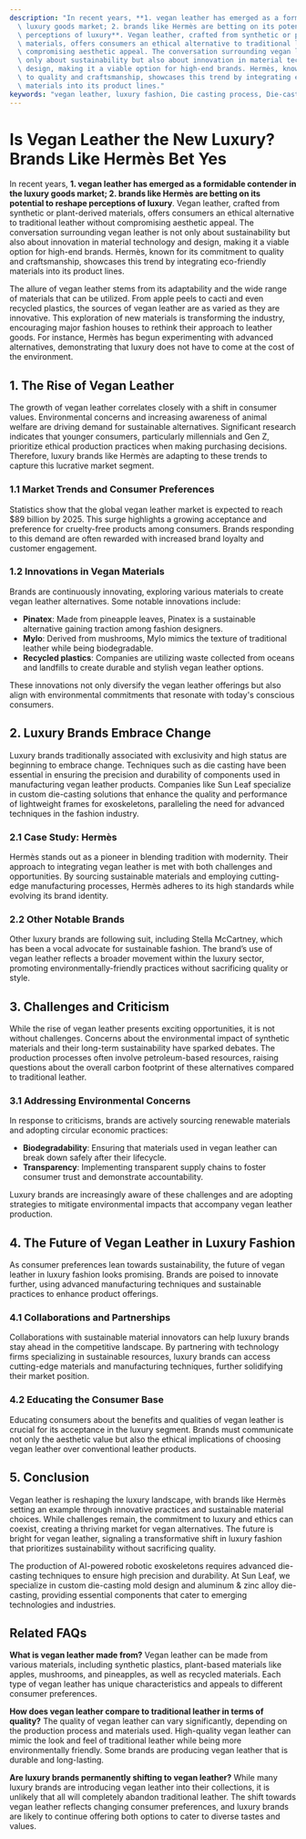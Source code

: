 ```yaml
---
description: "In recent years, **1. vegan leather has emerged as a formidable contender in the\
  \ luxury goods market; 2. brands like Hermès are betting on its potential to reshape\
  \ perceptions of luxury**. Vegan leather, crafted from synthetic or plant-derived\
  \ materials, offers consumers an ethical alternative to traditional leather without\
  \ compromising aesthetic appeal. The conversation surrounding vegan leather is not\
  \ only about sustainability but also about innovation in material technology and\
  \ design, making it a viable option for high-end brands. Hermès, known for its commitment\
  \ to quality and craftsmanship, showcases this trend by integrating eco-friendly\
  \ materials into its product lines."
keywords: "vegan leather, luxury fashion, Die casting process, Die-cast aluminum"
---
```

# Is Vegan Leather the New Luxury? Brands Like Hermès Bet Yes

In recent years, **1. vegan leather has emerged as a formidable contender in the luxury goods market; 2. brands like Hermès are betting on its potential to reshape perceptions of luxury**. Vegan leather, crafted from synthetic or plant-derived materials, offers consumers an ethical alternative to traditional leather without compromising aesthetic appeal. The conversation surrounding vegan leather is not only about sustainability but also about innovation in material technology and design, making it a viable option for high-end brands. Hermès, known for its commitment to quality and craftsmanship, showcases this trend by integrating eco-friendly materials into its product lines.

The allure of vegan leather stems from its adaptability and the wide range of materials that can be utilized. From apple peels to cacti and even recycled plastics, the sources of vegan leather are as varied as they are innovative. This exploration of new materials is transforming the industry, encouraging major fashion houses to rethink their approach to leather goods. For instance, Hermès has begun experimenting with advanced alternatives, demonstrating that luxury does not have to come at the cost of the environment.

## **1. The Rise of Vegan Leather**

The growth of vegan leather correlates closely with a shift in consumer values. Environmental concerns and increasing awareness of animal welfare are driving demand for sustainable alternatives. Significant research indicates that younger consumers, particularly millennials and Gen Z, prioritize ethical production practices when making purchasing decisions. Therefore, luxury brands like Hermès are adapting to these trends to capture this lucrative market segment.

### **1.1 Market Trends and Consumer Preferences**

Statistics show that the global vegan leather market is expected to reach $89 billion by 2025. This surge highlights a growing acceptance and preference for cruelty-free products among consumers. Brands responding to this demand are often rewarded with increased brand loyalty and customer engagement. 

### **1.2 Innovations in Vegan Materials**

Brands are continuously innovating, exploring various materials to create vegan leather alternatives. Some notable innovations include:

- **Pinatex**: Made from pineapple leaves, Pinatex is a sustainable alternative gaining traction among fashion designers.
- **Mylo**: Derived from mushrooms, Mylo mimics the texture of traditional leather while being biodegradable.
- **Recycled plastics**: Companies are utilizing waste collected from oceans and landfills to create durable and stylish vegan leather options.

These innovations not only diversify the vegan leather offerings but also align with environmental commitments that resonate with today's conscious consumers.

## **2. Luxury Brands Embrace Change**

Luxury brands traditionally associated with exclusivity and high status are beginning to embrace change. Techniques such as die casting have been essential in ensuring the precision and durability of components used in manufacturing vegan leather products. Companies like Sun Leaf specialize in custom die-casting solutions that enhance the quality and performance of lightweight frames for exoskeletons, paralleling the need for advanced techniques in the fashion industry.

### **2.1 Case Study: Hermès**

Hermès stands out as a pioneer in blending tradition with modernity. Their approach to integrating vegan leather is met with both challenges and opportunities. By sourcing sustainable materials and employing cutting-edge manufacturing processes, Hermès adheres to its high standards while evolving its brand identity.

### **2.2 Other Notable Brands**

Other luxury brands are following suit, including Stella McCartney, which has been a vocal advocate for sustainable fashion. The brand’s use of vegan leather reflects a broader movement within the luxury sector, promoting environmentally-friendly practices without sacrificing quality or style.

## **3. Challenges and Criticism**

While the rise of vegan leather presents exciting opportunities, it is not without challenges. Concerns about the environmental impact of synthetic materials and their long-term sustainability have sparked debates. The production processes often involve petroleum-based resources, raising questions about the overall carbon footprint of these alternatives compared to traditional leather.

### **3.1 Addressing Environmental Concerns**

In response to criticisms, brands are actively sourcing renewable materials and adopting circular economic practices:

- **Biodegradability**: Ensuring that materials used in vegan leather can break down safely after their lifecycle.
- **Transparency**: Implementing transparent supply chains to foster consumer trust and demonstrate accountability.

Luxury brands are increasingly aware of these challenges and are adopting strategies to mitigate environmental impacts that accompany vegan leather production.

## **4. The Future of Vegan Leather in Luxury Fashion**

As consumer preferences lean towards sustainability, the future of vegan leather in luxury fashion looks promising. Brands are poised to innovate further, using advanced manufacturing techniques and sustainable practices to enhance product offerings.

### **4.1 Collaborations and Partnerships**

Collaborations with sustainable material innovators can help luxury brands stay ahead in the competitive landscape. By partnering with technology firms specializing in sustainable resources, luxury brands can access cutting-edge materials and manufacturing techniques, further solidifying their market position.

### **4.2 Educating the Consumer Base**

Educating consumers about the benefits and qualities of vegan leather is crucial for its acceptance in the luxury segment. Brands must communicate not only the aesthetic value but also the ethical implications of choosing vegan leather over conventional leather products.

## **5. Conclusion**

Vegan leather is reshaping the luxury landscape, with brands like Hermès setting an example through innovative practices and sustainable material choices. While challenges remain, the commitment to luxury and ethics can coexist, creating a thriving market for vegan alternatives. The future is bright for vegan leather, signaling a transformative shift in luxury fashion that prioritizes sustainability without sacrificing quality.

The production of AI-powered robotic exoskeletons requires advanced die-casting techniques to ensure high precision and durability. At Sun Leaf, we specialize in custom die-casting mold design and aluminum & zinc alloy die-casting, providing essential components that cater to emerging technologies and industries.

## **Related FAQs**

**What is vegan leather made from?**
Vegan leather can be made from various materials, including synthetic plastics, plant-based materials like apples, mushrooms, and pineapples, as well as recycled materials. Each type of vegan leather has unique characteristics and appeals to different consumer preferences.

**How does vegan leather compare to traditional leather in terms of quality?**
The quality of vegan leather can vary significantly, depending on the production process and materials used. High-quality vegan leather can mimic the look and feel of traditional leather while being more environmentally friendly. Some brands are producing vegan leather that is durable and long-lasting.

**Are luxury brands permanently shifting to vegan leather?**
While many luxury brands are introducing vegan leather into their collections, it is unlikely that all will completely abandon traditional leather. The shift towards vegan leather reflects changing consumer preferences, and luxury brands are likely to continue offering both options to cater to diverse tastes and values.
